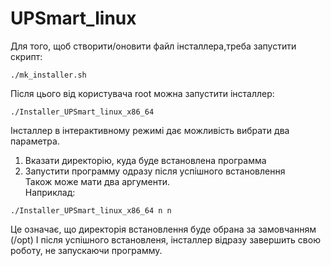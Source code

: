 # UPSmart_linux
Для того, щоб створити/оновити файл інсталлера,треба запустити скрипт:
```
./mk_installer.sh
```
Після цього від користувача root можна запустити інсталлер:
```
./Installer_UPSmart_linux_x86_64
```
Інсталлер в інтерактивному режимі дає можливість вибрати два параметра.
1. Вказати директорію, куда буде встановлена программа
2. Запустити программу одразу після успішного встановлення\
Також може мати два аргументи.\
Наприклад:
```
./Installer_UPSmart_linux_x86_64 n n
```
Це означає, що директорія встановлення буде обрана за замовчанням (/opt)
І після успішного встановленя, інсталлер відразу завершить свою роботу, не запускаючи программу.
